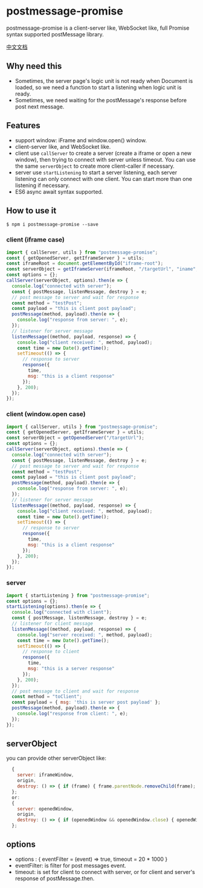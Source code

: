 # postmessage-promise

postmessage-promise is a client-server like, WebSocket like, full Promise syntax supported postMessage library.

[中文文档](./README-zh_CN.md)

## Why need this
* Sometimes, the server page's logic unit is not ready when Document is loaded, so we need a function to start a listening when logic unit is ready.
* Sometimes, we need waiting for the postMessage's response before post next message.

## Features
* support window: iFrame and window.open() window.
* client-server like, and WebSocket like.
* client use `callServer` to create a server (create a iframe or open a new window), then trying to connect with server unless timeout. You can use the same `serverObject` to create more client-caller if necessary.
* server use `startListening` to start a server listening, each server listening can only connect with one client. You can start more than one listening if necessary.
* ES6 async await syntax supported.

## How to use it
```shell
$ npm i postmessage-promise --save
```

### client (iframe case)
```js
import { callServer, utils } from "postmessage-promise";
const { getOpenedServer, getIframeServer } = utils;
const iframeRoot = document.getElementById("iframe-root");
const serverObject = getIframeServer(iframeRoot, "/targetUrl", "iname", ['iframe-style']);
const options = {}; 
callServer(serverObject, options).then(e => {
  console.log("connected with server");
  const { postMessage, listenMessage, destroy } = e;
  // post message to server and wait for response
  const method = "testPost";
  const payload = "this is client post payload";
  postMessage(method, payload).then(e => {
    console.log("response from server: ", e);
  });
  // listener for server message
  listenMessage((method, payload, response) => {
    console.log("client received: ", method, payload);
    const time = new Date().getTime();
    setTimeout(() => {
      // response to server
      response({
        time,
        msg: "this is a client response"
      });
    }, 200);
  });
});
```

### client (window.open case)
```js
import { callServer, utils } from "postmessage-promise";
const { getOpenedServer, getIframeServer } = utils;
const serverObject = getOpenedServer("/targetUrl");
const options = {}; 
callServer(serverObject, options).then(e => {
  console.log("connected with server");
  const { postMessage, listenMessage, destroy } = e;
  // post message to server and wait for response
  const method = "testPost";
  const payload = "this is client post payload";
  postMessage(method, payload).then(e => {
    console.log("response from server: ", e);
  });
  // listener for server message
  listenMessage((method, payload, response) => {
    console.log("client received: ", method, payload);
    const time = new Date().getTime();
    setTimeout(() => {
      // response to server
      response({
        time,
        msg: "this is a client response"
      });
    }, 200);
  });
});
```

### server
```js
import { startListening } from "postmessage-promise";
const options = {};
startListening(options).then(e => {
  console.log("connected with client");
  const { postMessage, listenMessage, destroy } = e;
  // listener for client message
  listenMessage((method, payload, response) => {
    console.log("server received: ", method, payload);
    const time = new Date().getTime();
    setTimeout(() => {
      // response to client
      response({
        time,
        msg: "this is a server response"
      });
    }, 200);
  });
  // post message to client and wait for response
  const method = "toClient";
  const payload = { msg: 'this is server post payload' };
  postMessage(method, payload).then(e => {
    console.log("response from client: ", e);
  });
});
```

## serverObject
you can provide other serverObject like:
```js
  {
    server: iframeWindow,
    origin,
    destroy: () => { if (frame) { frame.parentNode.removeChild(frame); } }
  };
  or:
  {
    server: openedWindow,
    origin,
    destroy: () => { if (openedWindow && openedWindow.close) { openedWindow.close(); } },
  };
```

## options 
* options : { eventFilter = (event) => true, timeout = 20 * 1000 }
* eventFilter: is filter for post messages event.
* timeout: is set for client to connect with server, or for client and server's response of postMessage.then.
